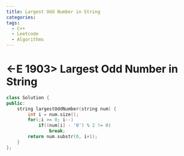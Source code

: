 ```yaml
---
title: Largest Odd Number in String
categories:
tags:
  - C++
  - Leetcode
  - Algorithms
---
```


# <-E 1903> Largest Odd Number in String

```c++
class Solution {
public:
    string largestOddNumber(string num) {
        int i = num.size();
        for(;i >= 0; i--)
            if((num[i] - '0') % 2 != 0)
                break;
        return num.substr(0, i+1);
    }
};
```
